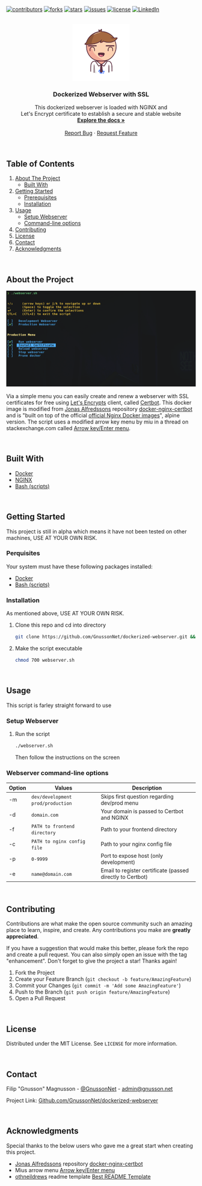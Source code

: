 [![contributors](https://img.shields.io/github/contributors/GnussonNet/dockerized-webserver.svg?style=for-the-badge)](https://github.com/GnussonNet/dockerized-webserver/graphs/contributors)
[![forks](https://img.shields.io/github/forks/GnussonNet/dockerized-webserver.svg?style=for-the-badge)](https://github.com/GnussonNet/dockerized-webserver/network/members)
[![stars](https://img.shields.io/github/stars/GnussonNet/dockerized-webserver.svg?style=for-the-badge)](https://github.com/GnussonNet/dockerized-webserver/stargazers)
[![issues](https://img.shields.io/github/issues/GnussonNet/dockerized-webserver.svg?style=for-the-badge)](https://github.com/GnussonNet/dockerized-webserver/issues)
[![license](https://img.shields.io/github/license/GnussonNet/dockerized-webserver.svg?style=for-the-badge)](https://github.com/GnussonNet/dockerized-webserver/blob/main/LICENSE)
[![LinkedIn](https://img.shields.io/badge/-LinkedIn-black.svg?style=for-the-badge&logo=linkedin&colorB=555)](https://linkedin.com/in/gnussonnet)
  
<br />
<div align="center">
  <a href="https://github.com/GnussonNet/dockerized-webserver">
  <img src="https://github.com/GnussonNet/dockerized-webserver/blob/main/.github/logo.svg" alt="logo" width="150" height="150">
  </a>

  <h3 align="center">Dockerized Webserver with SSL</h3>

  <p align="center">
    This dockerized webserver is loaded with NGINX and<br /> Let's Encrypt certificate to establish a secure and stable website
    <br />
    <a href="https://github.com/GnussonNet/dockerized-webserver#about-the-project"><strong>Explore the docs »</strong></a>
    <br />
    <br />
    <a href="https://github.com/GnussonNet/dockerized-webserver/issues/new?assignees=&labels=&template=bug_report.md">Report Bug</a>
    ·
    <a href="https://github.com/GnussonNet/dockerized-webserver/issues/new?assignees=&labels=&template=feature_request.md">Request Feature</a>
  </p>
</div>

<br />

## Table of Contents
<ol>
  <li>
    <a href="#about-the-project">About The Project</a>
    <ul>
      <li><a href="#built-with">Built With</a></li>
    </ul>
  </li>
  <li>
    <a href="#getting-started">Getting Started</a>
    <ul>
      <li><a href="#prerequisites">Prerequisites</a></li>
      <li><a href="#installation">Installation</a></li>
    </ul>
  </li>
  <li>
    <a href="#usage">Usage</a>
    <ul>
      <li><a href="#setup-webserver">Setup Webserver</a></li>
      <li><a href="#webserver-command-line-options">Command-line options</a></li>
    </ul>
  </li>
  <li><a href="#contributing">Contributing</a></li>
  <li><a href="#license">License</a></li>
  <li><a href="#contact">Contact</a></li>
  <li><a href="#acknowledgments">Acknowledgments</a></li>
</ol>
  
<br />

## About the Project
<img title="Product Screenshot" alt="Product screenshot" src="https://github.com/GnussonNet/dockerized-webserver/blob/main/.github/preview.png">

Via a simple menu you can easily create and renew a webserver with  SSL certificates for free using [Let's Encrypts](https://letsencrypt.org/) client, called [Certbot](https://github.com/certbot/certbot). This docker image is modified from [Jonas Alfredssons](https://github.com/JonasAlfredsson) repository [docker-nginx-certbot](https://github.com/JonasAlfredsson/docker-nginx-certbot/blob/master/src/Dockerfile-alpine) and is "built on top of the official [official Nginx Docker images](https://github.com/nginxinc/docker-nginx)", alpine version. The script uses a modified arrow key menu by miu in a thread on stackexchange.com called [Arrow key/Enter menu](https://unix.stackexchange.com/a/673436).

<br />

## Built With
* [Docker](https://www.docker.com/)
* [NGINX](https://nginx.org/)
* [Bash (scripts)](https://www.gnu.org/software/bash/)

<br />

## Getting Started
This project is still in alpha which means it have not been tested on other machines, USE AT YOUR OWN RISK.

### Perquisites
Your system must have these following packages installed:

* [Docker](https://www.docker.com/)
* [Bash (scripts)](https://www.gnu.org/software/bash/)

### Installation
As mentioned above, USE AT YOUR OWN RISK.

1. Clone this repo and cd into directory
   ```sh
   git clone https://github.com/GnussonNet/dockerized-webserver.git && cd dockerized-webserver
   ```

2. Make the script executable
   ```sh
   chmod 700 webserver.sh
   ```

<br />

## Usage
This script is farley straight forward to use

### Setup Webserver
1. Run the script
   ```sh
   ./webserver.sh
   ```

   Then follow the instructions on the screen

### Webserver command-line options
Option | Values  | Description
---|---|---
-m | `dev/development` `prod/production` | Skips first question regarding dev/prod menu | null
-d | `domain.com` | Your domain is passed to Certbot and NGINX | null
-f | `PATH to frontend directory` | Path to your frontend directory | null
-c | `PATH to nginx config file` | Path to your nginx config file | null
-p | `0-9999` | Port to expose host (only development) | null
-e | `name@domain.com` | Email to register certificate (passed directly to Certbot) | null


<br />

## Contributing
Contributions are what make the open source community such an amazing place to learn, inspire, and create. Any contributions you make are **greatly appreciated**.

If you have a suggestion that would make this better, please fork the repo and create a pull request. You can also simply open an issue with the tag "enhancement".
Don't forget to give the project a star! Thanks again!

1. Fork the Project
2. Create your Feature Branch (`git checkout -b feature/AmazingFeature`)
3. Commit your Changes (`git commit -m 'Add some AmazingFeature'`)
4. Push to the Branch (`git push origin feature/AmazingFeature`)
5. Open a Pull Request

<br />

## License
Distributed under the MIT License. See `LICENSE` for more information.

<br />

## Contact
Filip "Gnusson" Magnusson - [@GnussonNet](https://twitter.com/GnussonNet) - admin@gnusson.net

Project Link: [Github.com/GnussonNet/dockerized-webserver](https://github.com/GnussonNet/dockerized-webserver)

<br />

## Acknowledgments
Special thanks to the below users who gave me a great start when creating this project.

* [Jonas Alfredssons](https://github.com/JonasAlfredsson) repository [docker-nginx-certbot](https://github.com/JonasAlfredsson/docker-nginx-certbot/blob/master/src/Dockerfile-alpine)
* Mius arrow menu [Arrow key/Enter menu](https://unix.stackexchange.com/a/673436)
* [othneildrews](https://github.com/othneildrew) readme template [Best README Template](https://github.com/othneildrew/Best-README-Template)
